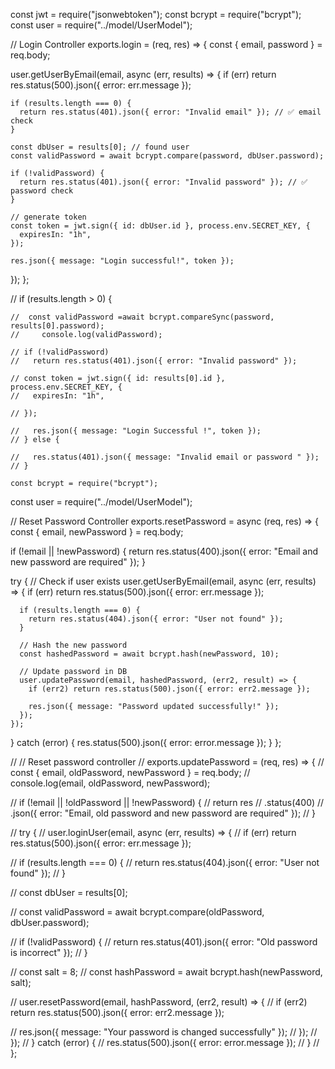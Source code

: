 const jwt = require("jsonwebtoken");
const bcrypt = require("bcrypt");
const user = require("../model/UserModel");

// Login Controller
exports.login = (req, res) => {
  const { email, password } = req.body;

  user.getUserByEmail(email, async (err, results) => {
    if (err) return res.status(500).json({ error: err.message });

    if (results.length === 0) {
      return res.status(401).json({ error: "Invalid email" }); // ✅ email check
    }

    const dbUser = results[0]; // found user
    const validPassword = await bcrypt.compare(password, dbUser.password);

    if (!validPassword) {
      return res.status(401).json({ error: "Invalid password" }); // ✅ password check
    }

    // generate token
    const token = jwt.sign({ id: dbUser.id }, process.env.SECRET_KEY, {
      expiresIn: "1h",
    });

    res.json({ message: "Login successful!", token });
  });
};


<!-- old code  -->

// if (results.length > 0) {


    //  const validPassword =await bcrypt.compareSync(password, results[0].password);
    //     console.log(validPassword);
        
    // if (!validPassword)
    //   return res.status(401).json({ error: "Invalid password" });

    // const token = jwt.sign({ id: results[0].id }, process.env.SECRET_KEY, {
    //   expiresIn: "1h",

    // });

    //   res.json({ message: "Login Successful !", token });
    // } else {

    //   res.status(401).json({ message: "Invalid email or password " });
    // }

    const bcrypt = require("bcrypt");
const user = require("../model/UserModel");

// Reset Password Controller
exports.resetPassword = async (req, res) => {
  const { email, newPassword } = req.body;

  if (!email || !newPassword) {
    return res.status(400).json({ error: "Email and new password are required" });
  }

  try {
    // Check if user exists
    user.getUserByEmail(email, async (err, results) => {
      if (err) return res.status(500).json({ error: err.message });

      if (results.length === 0) {
        return res.status(404).json({ error: "User not found" });
      }

      // Hash the new password
      const hashedPassword = await bcrypt.hash(newPassword, 10);

      // Update password in DB
      user.updatePassword(email, hashedPassword, (err2, result) => {
        if (err2) return res.status(500).json({ error: err2.message });

        res.json({ message: "Password updated successfully!" });
      });
    });
  } catch (error) {
    res.status(500).json({ error: error.message });
  }
};


// // Reset password controller
// exports.updatePassword = (req, res) => {
//   const { email, oldPassword, newPassword } = req.body;
//     console.log(email, oldPassword, newPassword);

//   if (!email || !oldPassword || !newPassword) {
//     return res
//       .status(400)
//       .json({ error: "Email, old password and new password are required" });
//   }

//   try {
//     user.loginUser(email, async (err, results) => {
//       if (err) return res.status(500).json({ error: err.message });

//       if (results.length === 0) {
//         return res.status(404).json({ error: "User not found" });
//       }

//       const dbUser = results[0];

//       const validPassword = await bcrypt.compare(oldPassword, dbUser.password);

//       if (!validPassword) {
//         return res.status(401).json({ error: "Old password is incorrect" });
//       }

//       const salt = 8;
//       const hashPassword = await bcrypt.hash(newPassword, salt);

//       user.resetPassword(email, hashPassword, (err2, result) => {
//         if (err2) return res.status(500).json({ error: err2.message });

//         res.json({ message: "Your password is changed successfully" });
//       });
//     });
//   } catch (error) {
//     res.status(500).json({ error: error.message });
//   }
// };